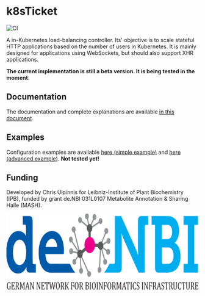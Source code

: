 # k8sTicket
![CI](https://github.com/culpinnis/k8sTicket/workflows/CI/badge.svg)

A in-Kubernetes load-balancing controller. Its' objective is to scale stateful HTTP applications based on the number of users in Kubernetes. It is mainly designed for applications using WebSockets, but should also support XHR applications.  

**The current implementation is still a beta version. It is being tested in the moment.**

## Documentation
The documentation and complete explanations are available [in this document](docs/Documentation.md).

## Examples
Configuration examples are available [here (simple example)](examples/simple_example) and [here (advanced example)](examples/advanced_example).
**Not tested yet!**

## Funding
Developed by Chris Ulpinnis for Leibniz-Institute of Plant Biochemistry (IPB), funded by grant de.NBI 031L0107 Metabolite Annotation & Sharing Halle (MASH).

<img src="https://raw.githubusercontent.com/ipb-halle/k8sTicket/master/docs/denbi-logo-color.svg?sanitize=true" height="200px">
